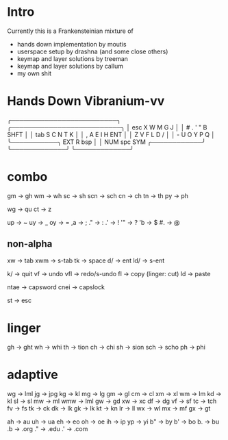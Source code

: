 # Intro
Currently this is a Frankensteinian mixture of 
- hands down implementation by moutis
- userspace setup by drashna (and some close others)
- keymap and layer solutions by treeman
- keymap and layer solutions by callum
- my own shit


# Hands Down Vibranium-vv
 ╭─────────────────────────╮    ╭──────────────────────────╮
 │ esc  X   W   M   G   J  │    │  #   .   '   "   B  SHFT │
 │ tab  S   C   N   T   K  │    │  ,   A   E   I   H  ENT  │
 │  Z   V   F   L   D   /  │    │  -   U   O   Y   P   Q   │
 ╰───────────╮ EXT  R  bsp │    │ NUM spc SYM ╭────────────╯
             ╰─────────────╯    ╰─────────────╯       

# combo
gm -> gh
wm -> wh
sc -> sh
scn -> sch
cn -> ch
tn -> th
py -> ph

wg -> qu
ct -> z

up -> ~
uy -> _
oy -> =
,a -> ;
." -> :
.' -> !
'" -> ?
'b -> $
#. -> @

## non-alpha
xw -> tab
xwm -> s-tab
tk -> space
d/ -> ent
ld/ -> s-ent

k/ -> quit
vf -> undo
vfl -> redo/s-undo
fl -> copy (linger: cut)
ld -> paste

ntae -> capsword
cnei -> capslock

st -> esc

# linger
gh -> ght
wh -> whi
th -> tion
ch -> chi
sh -> sion
sch -> scho
ph -> phi

# adaptive
wg -> lml
jg -> jpg
kg -> kl
mg -> lg
gm -> gl
cm -> cl
xm -> xl
wm -> lm
kd -> kl
sl -> sl
mw -> ml
wmw -> lml
gw -> gd
xw -> xc
df -> dg
vf -> sf
tc -> tch
fv -> fs
tk -> ck
dk -> lk
gk -> lk
kt -> kn
lr -> ll
wx -> wl
mx -> mf
gx -> gt

ah -> au
uh -> ua
eh -> eo
oh -> oe
ih -> ip
yp -> yi
b" -> by
b' -> bo
b. -> bu
.b -> .org
." -> .edu
.' -> .com
